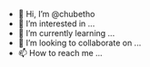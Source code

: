 - 👋 Hi, I’m @chubetho
- 👀 I’m interested in ...
- 🌱 I’m currently learning ...
- 💞️ I’m looking to collaborate on ...
- 📫 How to reach me ...

<!---
chubetho/chubetho is a ✨ special ✨ repository because its `README.md` (this file) appears on your GitHub profile.
You can click the Preview link to take a look at your changes.
--->
